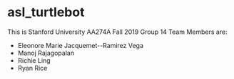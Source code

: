# asl_turtlebot
This is Stanford University AA274A Fall 2019 Group 14
Team Members are:
- Eleonore Marie Jacquemet--Ramirez Vega
- Manoj Rajagopalan
- Richie Ling
- Ryan Rice
